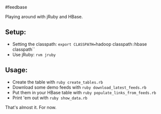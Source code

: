 #feedbase

Playing around with jRuby and HBase.

Setup:
------
* Setting the classpath: `export CLASSPATH=`hadoop classpath`:`hbase classpath`` 
* Use jRuby: `rvm jruby`

Usage:
------
* Create the table with `ruby create_tables.rb`
* Download some demo feeds with `ruby download_latest_feeds.rb`
* Put them in your HBase table with `ruby populate_links_from_feeds.rb`
* Print 'em out with `ruby show_data.rb`

That's almost it. For now.

